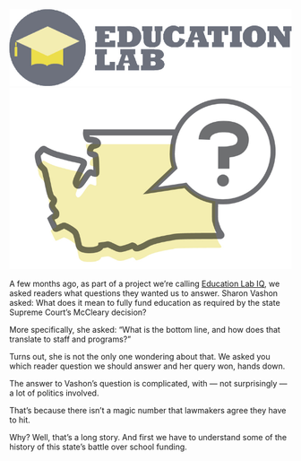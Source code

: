 <aside class="sidebar">
  <img src="./assets/edlab_logo.jpg">
  <img src="./assets/edlab_iq.jpg">
</aside>

<span class="drop">A</span> few months ago, as part of a project we’re calling [Education Lab IQ](http://www.seattletimes.com/education-lab/readers-choose-our-first-education-lab-iq-question-for-us-to-answer/), we asked readers what questions they wanted us to answer. Sharon Vashon asked: What does it mean to fully fund education as required by the state Supreme Court’s McCleary decision? 

More specifically, she asked: “What is the bottom line, and how does that translate to staff and programs?”

Turns out, she is not the only one wondering about that. We asked you which reader question we should answer and her query won, hands down. 

The answer to Vashon’s question is complicated, with &mdash; not surprisingly &mdash; a lot of politics involved. 

That’s because there isn’t a magic number that lawmakers agree they have to hit.
  
Why? Well, that’s a long story. And first we have to understand some of the history of this state’s battle over school funding.  
